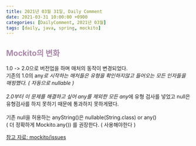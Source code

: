```yaml
---
title: 2021년 03월 31일, Daily Comment
date: 2021-03-31 10:00:00 +0900
categories: [DailyComment, 2021년 03월]
tags: [daily, java, spring, mockito]
---
```


##  <span style="color: #aa88aa;">Mockito의 변화</span>
1.0 -> 2.0으로 버전업을 하며 매처의 동작이 변경되었다.<br>
기존의 1.0의 any*로 시작하는 매처들은 유형을 확인하지않고 들어오는 모든 인자들을 매핑했다. ( 자동으로 nullable )<br>
<br>
2.0부터 이 문제를 해결하고 싶어 any를 제외한 모든 any*에 유형 검사를 넣었고 null은 유형검사를 하지 못하기 때문에 통과하지 못하게됐다.<br>
<br>
기존 null을 허용하는 anyString()은 nullable(String.class) or any()<br>
( 더 정확하게 Mockito.<String>any()) 를 권장한다. ( 사용해야한다 )

[참고 자료: mockito/issues](https://github.com/mockito/mockito/issues/185)

